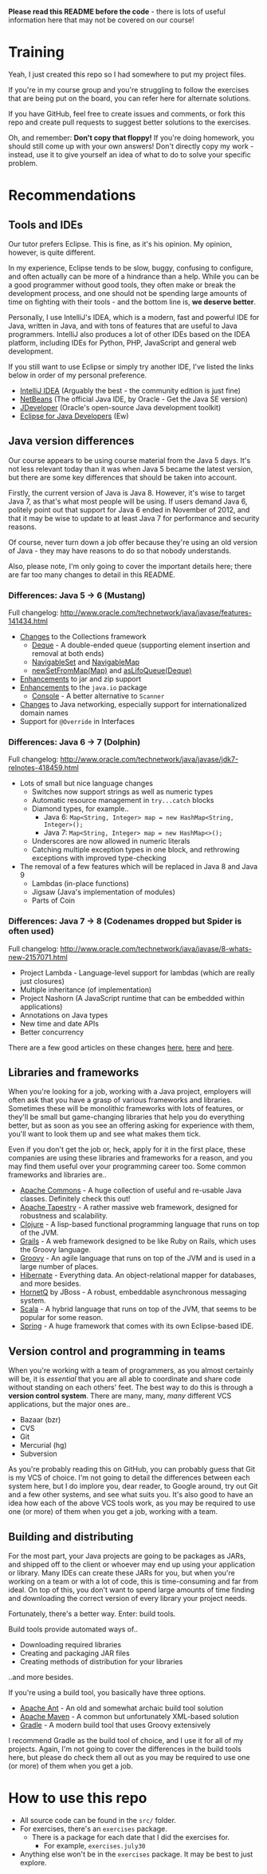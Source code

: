 **Please read this README before the code** - there is lots of useful information here that may
not be covered on our course!

Training
========

Yeah, I just created this repo so I had somewhere to put my project files.

If you're in my course group and you're struggling to follow the exercises
that are being put on the board, you can refer here for alternate solutions.

If you have GitHub, feel free to create issues and comments, or fork this repo
and create pull requests to suggest better solutions to the exercises.

Oh, and remember: **Don't copy that floppy!** If you're doing homework, you should
still come up with your own answers! Don't directly copy my work - instead, use
it to give yourself an idea of what to do to solve your specific problem.

Recommendations
===============

## Tools and IDEs

Our tutor prefers Eclipse. This is fine, as it's his opinion. My opinion, however, is
quite different.

In my experience, Eclipse tends to be slow, buggy, confusing to configure, and often
actually can be more of a hindrance than a help. While you can be a good programmer
without good tools, they often make or break the development process, and one should
not be spending large amounts of time on fighting with their tools - and the bottom
line is, **we deserve better**.

Personally, I use IntelliJ's IDEA, which is a modern, fast and powerful IDE for Java,
written in Java, and with tons of features that are useful to Java programmers. IntelliJ
also produces a lot of other IDEs based on the IDEA platform, including IDEs for Python,
PHP, JavaScript and general web development.

If you still want to use Eclipse or simply try another IDE, I've listed the links below
in order of my personal preference.

* [IntelliJ IDEA](http://www.jetbrains.com/idea/download/)
    (Arguably the best - the community edition is just fine)
* [NetBeans](https://netbeans.org/downloads/)
    (The official Java IDE, by Oracle - Get the Java SE version)
* [JDeveloper](http://www.oracle.com/technetwork/developer-tools/jdev/overview/index.html)
    (Oracle's open-source Java development toolkit)
* [Eclipse for Java Developers](https://eclipse.org/downloads/packages/eclipse-ide-java-developers/lunar)
    (Ew)

## Java version differences

Our course appears to be using course material from the Java 5 days. It's not less relevant
today than it was when Java 5 became the latest version, but there are some key differences that
should be taken into account.

Firstly, the current version of Java is Java 8. However, it's wise to target Java 7, as that's what
most people will be using. If users demand Java 6, politely point out that support for Java 6 ended
in November of 2012, and that it may be wise to update to at least Java 7 for performance and
security reasons.

Of course, never turn down a job offer because they're using an old version of Java - they
may have reasons to do so that nobody understands.

Also, please note, I'm only going to cover the important details here; there are far too many
changes to detail in this README.

### Differences: Java 5 -> 6 (Mustang)

Full changelog: http://www.oracle.com/technetwork/java/javase/features-141434.html

* [Changes](http://docs.oracle.com/javase/6/docs/technotes/guides/collections/changes6.html)
    to the Collections framework
    * [Deque](http://docs.oracle.com/javase/6/docs/api/java/util/Deque.html) -
        A double-ended queue (supporting element insertion and removal at both ends)
    * [NavigableSet](http://docs.oracle.com/javase/6/docs/api/java/util/NavigableSet.html)
        and [NavigableMap](http://docs.oracle.com/javase/6/docs/api/java/util/NavigableMap.html)
    * [newSetFromMap(Map)](http://docs.oracle.com/javase/6/docs/api/java/util/Collections.html#newSetFromMap(java.util.Map))
        and [asLifoQueue(Deque)](http://docs.oracle.com/javase/6/docs/api/java/util/Collections.html#asLifoQueue(java.util.Deque))
* [Enhancements](http://docs.oracle.com/javase/6/docs/technotes/guides/jar/changes6.html)
    to jar and zip support
* [Enhancements](http://docs.oracle.com/javase/6/docs/technotes/guides/io/enhancements.html#6)
    to the `java.io` package
    * [Console](http://docs.oracle.com/javase/6/docs/api/java/io/Console.html) - A better alternative to `Scanner`
* [Changes](http://docs.oracle.com/javase/6/docs/technotes/guides/net/enhancements-6.0.html)
    to Java networking, especially support for internationalized domain names
* Support for `@Override` in Interfaces

### Differences: Java 6 -> 7 (Dolphin)

Full changelog: http://www.oracle.com/technetwork/java/javase/jdk7-relnotes-418459.html

* Lots of small but nice language changes
    * Switches now support strings as well as numeric types
    * Automatic resource management in `try...catch` blocks
    * Diamond types, for example..
        * Java 6: `Map<String, Integer> map = new HashMap<String, Integer>();`
        * Java 7: `Map<String, Integer> map = new HashMap<>();`
    * Underscores are now allowed in numeric literals
    * Catching multiple exception types in one block, and rethrowing exceptions with improved type-checking
* The removal of a few features which will be replaced in Java 8 and Java 9
    * Lambdas (in-place functions)
    * Jigsaw (Java's implementation of modules)
    * Parts of Coin

### Differences: Java 7 -> 8 (Codenames dropped but Spider is often used)

Full changelog: http://www.oracle.com/technetwork/java/javase/8-whats-new-2157071.html

* Project Lambda - Language-level support for lambdas (which are really just closures)
* Multiple inheritance (of implementation)
* Project Nashorn (A JavaScript runtime that can be embedded within applications)
* Annotations on Java types
* New time and date APIs
* Better concurrency

There are a few good articles on these changes
[here](http://www.takipiblog.com/2014/03/18/5-features-in-java-8-that-will-change-how-you-code/),
[here](http://www.techempower.com/blog/2013/03/26/everything-about-java-8/) and
[here](http://zeroturnaround.com/rebellabs/java-8-revealed-lambdas-default-methods-and-bulk-data-operations/).

## Libraries and frameworks

When you're looking for a job, working with a Java project, employers will often ask that you have a grasp
of various frameworks and libraries. Sometimes these will be monolithic frameworks with lots of features,
or they'll be small but game-changing libraries that help you do everything better, but as soon as you
see an offering asking for experience with them, you'll want to look them up and see what makes them
tick.

Even if you don't get the job or, heck, apply for it in the first place, these companies are using these
libraries and frameworks for a reason, and you may find them useful over your programming career too. Some
common frameworks and libraries are..

* [Apache Commons](http://commons.apache.org) - A huge collection of useful and re-usable Java classes.
    Definitely check this out!
* [Apache Tapestry](http://tapestry.apache.org) - A rather massive web framework, designed for robustness
    and scalability.
* [Clojure](http://clojure.org) - A lisp-based functional programming language that runs on top of the JVM.
* [Grails](https://grails.org) - A web framework designed to be like Ruby on Rails, which uses the Groovy
   language.
* [Groovy](http://groovy.codehaus.org) - An agile language that runs on top of the JVM and is used in a large
   number of places.
* [Hibernate](http://hibernate.org) - Everything data. An object-relational mapper for databases, and more
    besides.
* [HornetQ](http://hornetq.jboss.org) by JBoss - A robust, embeddable asynchronous messaging system.
* [Scala](http://www.scala-lang.org) - A hybrid language that runs on top of the JVM, that seems to be
   popular for some reason.
* [Spring](http://spring.io) - A huge framework that comes with its own Eclipse-based IDE.

## Version control and programming in teams

When you're working with a team of programmers, as you almost certainly will be, it is *essential* that
you are all able to coordinate and share code without standing on each others' feet. The best way to do
this is through a **version control system**. There are many, many, *many* different VCS applications, but
the major ones are..

* Bazaar (bzr)
* CVS
* Git
* Mercurial (hg)
* Subversion

As you're probably reading this on GitHub, you can probably guess that Git is my VCS of choice. I'm not
going to detail the differences between each system here, but I do implore you, dear reader, to Google
around, try out Git and a few other systems, and see what suits you. It's also good to have an idea
how each of the above VCS tools work, as you may be required to use one (or more) of them when you
get a job, working with a team.

## Building and distributing

For the most part, your Java projects are going to be packages as JARs, and shipped off to the client
or whoever may end up using your application or library. Many IDEs can create these JARs for you, but
when you're working on a team or with a lot of code, this is time-consuming and far from ideal. On top
of this, you don't want to spend large amounts of time finding and downloading the correct version
of every library your project needs.

Fortunately, there's a better way. Enter: build tools.

Build tools provide automated ways of..

* Downloading required libraries
* Creating and packaging JAR files
* Creating methods of distribution for your libraries

..and more besides.

If you're using a build tool, you basically have three options.

* [Apache Ant](http://ant.apache.org) - An old and somewhat archaic build tool solution
* [Apache Maven](http://maven.apache.org) - A common but unfortunately XML-based solution
* [Gradle](http://www.gradle.org) - A modern build tool that uses Groovy extensively

I recommend Gradle as the build tool of choice, and I use it for all of my projects. Again, I'm
not going to cover the differences in the build tools here, but please do check them all out as
you may be required to use one (or more) of them when you get a job.

How to use this repo
====================

* All source code can be found in the `src/` folder.
* For exercises, there's an `exercises` package.
    * There is a package for each date that I did the exercises for.
        * For example, `exercises.july30`
* Anything else won't be in the `exercises` package. It may be best to just explore.